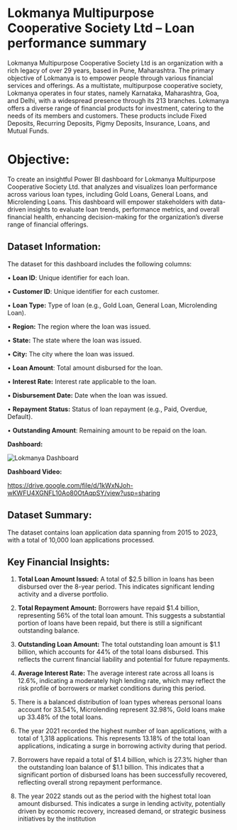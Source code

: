 # Lokmanya Multipurpose Cooperative Society Ltd – Loan performance summary

Lokmanya Multipurpose Cooperative Society Ltd is an organization with a rich legacy of over 
29 years, based in Pune, Maharashtra. The primary objective of Lokmanya is to empower 
people through various financial services and offerings. As a multistate, multipurpose 
cooperative society, Lokmanya operates in four states, namely Karnataka, Maharashtra, Goa, 
and Delhi, with a widespread presence through its 213 branches.
Lokmanya offers a diverse range of financial products for investment, catering to the needs of 
its members and customers. These products include Fixed Deposits, Recurring Deposits, Pigmy 
Deposits, Insurance, Loans, and Mutual Funds.

# **Objective**:

To create an insightful Power BI dashboard for Lokmanya Multipurpose Cooperative Society 
Ltd. that analyzes and visualizes loan performance across various loan types, including Gold 
Loans, General Loans, and Microlending Loans. This dashboard will empower stakeholders 
with data-driven insights to evaluate loan trends, performance metrics, and overall financial 
health, enhancing decision-making for the organization’s diverse range of financial offerings.

## **Dataset Information:**

The dataset for this dashboard includes the following columns:

• **Loan ID**: Unique identifier for each loan.

• **Customer ID**: Unique identifier for each customer.

• **Loan Type:** Type of loan (e.g., Gold Loan, General Loan, Microlending Loan).

• **Region:** The region where the loan was issued.

• **State:** The state where the loan was issued.

• **City:** The city where the loan was issued.

• **Loan Amount**: Total amount disbursed for the loan.

• **Interest Rate:** Interest rate applicable to the loan.

• **Disbursement Date:** Date when the loan was issued.

• **Repayment Status:** Status of loan repayment (e.g., Paid, Overdue, Default).

• **Outstanding Amount**: Remaining amount to be repaid on the loan.

**Dashboard:**


![Lokmanya Dashboard](https://github.com/user-attachments/assets/7321a5ea-21db-4e5a-8da8-a36d8469e4bb)



**Dashboard Video:**

https://drive.google.com/file/d/1kWxNJoh-wKWFU4XGNFL10Ao80OtAqpSY/view?usp=sharing

## **Dataset Summary:**

The dataset contains loan application data spanning from 2015 to 2023, with a total of 
10,000 loan applications processed.


## **Key Financial Insights:**

1. **Total Loan Amount Issued:**
A total of $2.5 billion in loans has been disbursed over the 8-year period. This 
indicates significant lending activity and a diverse portfolio.

3. **Total Repayment Amount:**
Borrowers have repaid $1.4 billion, representing 56% of the total loan amount. This 
suggests a substantial portion of loans have been repaid, but there is still a significant 
outstanding balance.

5. **Outstanding Loan Amount:**
The total outstanding loan amount is $1.1 billion, which accounts for 44% of the total 
loans disbursed. This reflects the current financial liability and potential for future 
repayments.

7. **Average Interest Rate:**
The average interest rate across all loans is 12.6%, indicating a moderately high 
lending rate, which may reflect the risk profile of borrowers or market conditions 
during this period.

9. There is a balanced distribution of loan types whereas personal loans account for 
33.54%, Microlending represent 32.98%, Gold loans make up 33.48% of the total 
loans.

11. The year 2021 recorded the highest number of loan applications, with a total of 1,318 
applications. This represents 13.18% of the total loan applications, indicating a surge 
in borrowing activity during that period.

13. Borrowers have repaid a total of $1.4 billion, which is 27.3% higher than the 
outstanding loan balance of $1.1 billion. This indicates that a significant portion of 
disbursed loans has been successfully recovered, reflecting overall strong repayment 
performance.

15. The year 2022 stands out as the period with the highest total loan amount disbursed. 
This indicates a surge in lending activity, potentially driven by economic recovery, 
increased demand, or strategic business initiatives by the institution

